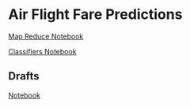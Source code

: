 # Air Flight Fare Predictions
[Map Reduce Notebook](https://colab.research.google.com/drive/182ThAdgOJRpzJ-wsxCQ_a9YZdo7D311P?usp=sharing)

[Classifiers Notebook](https://www.kaggle.com/code/mennaallahahmed/airflight-bigdata)



## Drafts
[Notebook](https://colab.research.google.com/drive/1nuwjG14OTXPk_84LE_2TpqgVzn2ee6I8?usp=sharing)


